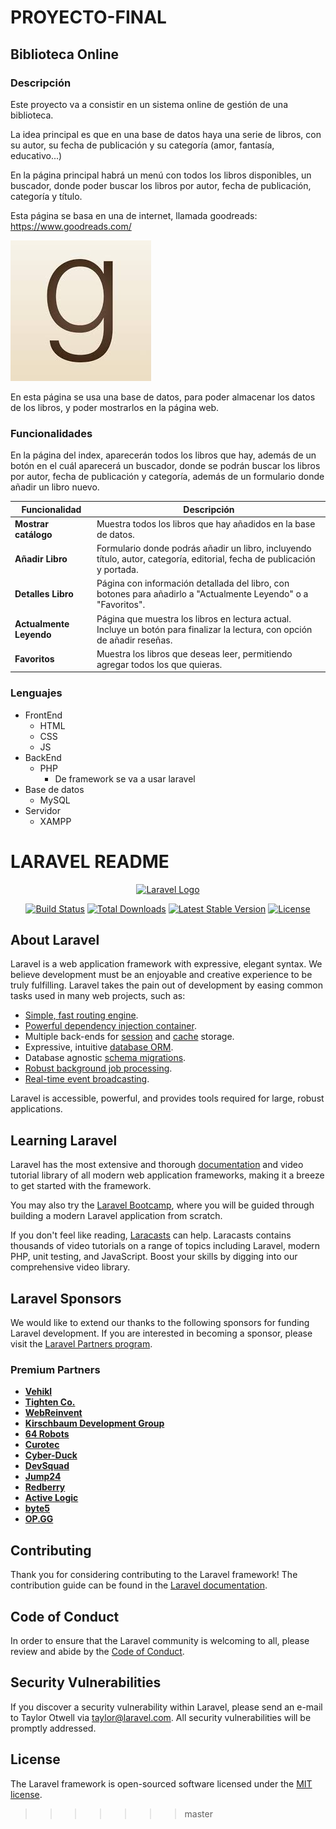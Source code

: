 # PROYECTO-FINAL

## Biblioteca Online

### Descripción
Este proyecto va a consistir en un sistema online de gestión de una biblioteca.

La idea principal es que en una base de datos haya una serie de libros, con su autor, su fecha de publicación y su categoría (amor, fantasía, educativo...)

En la página principal habrá un menú con todos los libros disponibles, un buscador, donde poder buscar los libros por autor, fecha de publicación, categoría y título.

Esta página se basa en una de internet, llamada goodreads: 
https://www.goodreads.com/

![alt text](image.png)

En esta página se usa una base de datos, para poder almacenar los datos de los libros, y poder mostrarlos en la página web. 

### Funcionalidades
En la página del index, aparecerán todos los libros que hay, además de un botón en el cuál aparecerá un buscador, donde se podrán buscar los libros por autor, fecha de publicación y categoría, además de un formulario donde añadir un libro nuevo.

| Funcionalidad          | Descripción                                                                                                               |
|-------------------------|---------------------------------------------------------------------------------------------------------------------------|
| **Mostrar catálogo**   | Muestra todos los libros que hay añadidos en la base de datos.                                                            |
| **Añadir Libro**        | Formulario donde podrás añadir un libro, incluyendo título, autor, categoría, editorial, fecha de publicación y portada.  |
| **Detalles Libro**      | Página con información detallada del libro, con botones para añadirlo a "Actualmente Leyendo" o a "Favoritos".            |
| **Actualmente Leyendo** | Página que muestra los libros en lectura actual. Incluye un botón para finalizar la lectura, con opción de añadir reseñas.|
| **Favoritos**           | Muestra los libros que deseas leer, permitiendo agregar todos los que quieras.                                            |


### Lenguajes
- FrontEnd 
  - HTML
  - CSS
  - JS
- BackEnd 
  -  PHP
      - De framework se va a usar laravel
- Base de datos 
  - MySQL
- Servidor 
  - XAMPP

# LARAVEL README
<p align="center"><a href="https://laravel.com" target="_blank"><img src="https://raw.githubusercontent.com/laravel/art/master/logo-lockup/5%20SVG/2%20CMYK/1%20Full%20Color/laravel-logolockup-cmyk-red.svg" width="400" alt="Laravel Logo"></a></p>

<p align="center">
<a href="https://github.com/laravel/framework/actions"><img src="https://github.com/laravel/framework/workflows/tests/badge.svg" alt="Build Status"></a>
<a href="https://packagist.org/packages/laravel/framework"><img src="https://img.shields.io/packagist/dt/laravel/framework" alt="Total Downloads"></a>
<a href="https://packagist.org/packages/laravel/framework"><img src="https://img.shields.io/packagist/v/laravel/framework" alt="Latest Stable Version"></a>
<a href="https://packagist.org/packages/laravel/framework"><img src="https://img.shields.io/packagist/l/laravel/framework" alt="License"></a>
</p>

## About Laravel

Laravel is a web application framework with expressive, elegant syntax. We believe development must be an enjoyable and creative experience to be truly fulfilling. Laravel takes the pain out of development by easing common tasks used in many web projects, such as:

- [Simple, fast routing engine](https://laravel.com/docs/routing).
- [Powerful dependency injection container](https://laravel.com/docs/container).
- Multiple back-ends for [session](https://laravel.com/docs/session) and [cache](https://laravel.com/docs/cache) storage.
- Expressive, intuitive [database ORM](https://laravel.com/docs/eloquent).
- Database agnostic [schema migrations](https://laravel.com/docs/migrations).
- [Robust background job processing](https://laravel.com/docs/queues).
- [Real-time event broadcasting](https://laravel.com/docs/broadcasting).

Laravel is accessible, powerful, and provides tools required for large, robust applications.

## Learning Laravel

Laravel has the most extensive and thorough [documentation](https://laravel.com/docs) and video tutorial library of all modern web application frameworks, making it a breeze to get started with the framework.

You may also try the [Laravel Bootcamp](https://bootcamp.laravel.com), where you will be guided through building a modern Laravel application from scratch.

If you don't feel like reading, [Laracasts](https://laracasts.com) can help. Laracasts contains thousands of video tutorials on a range of topics including Laravel, modern PHP, unit testing, and JavaScript. Boost your skills by digging into our comprehensive video library.

## Laravel Sponsors

We would like to extend our thanks to the following sponsors for funding Laravel development. If you are interested in becoming a sponsor, please visit the [Laravel Partners program](https://partners.laravel.com).

### Premium Partners

- **[Vehikl](https://vehikl.com/)**
- **[Tighten Co.](https://tighten.co)**
- **[WebReinvent](https://webreinvent.com/)**
- **[Kirschbaum Development Group](https://kirschbaumdevelopment.com)**
- **[64 Robots](https://64robots.com)**
- **[Curotec](https://www.curotec.com/services/technologies/laravel/)**
- **[Cyber-Duck](https://cyber-duck.co.uk)**
- **[DevSquad](https://devsquad.com/hire-laravel-developers)**
- **[Jump24](https://jump24.co.uk)**
- **[Redberry](https://redberry.international/laravel/)**
- **[Active Logic](https://activelogic.com)**
- **[byte5](https://byte5.de)**
- **[OP.GG](https://op.gg)**

## Contributing

Thank you for considering contributing to the Laravel framework! The contribution guide can be found in the [Laravel documentation](https://laravel.com/docs/contributions).

## Code of Conduct

In order to ensure that the Laravel community is welcoming to all, please review and abide by the [Code of Conduct](https://laravel.com/docs/contributions#code-of-conduct).

## Security Vulnerabilities

If you discover a security vulnerability within Laravel, please send an e-mail to Taylor Otwell via [taylor@laravel.com](mailto:taylor@laravel.com). All security vulnerabilities will be promptly addressed.

## License

The Laravel framework is open-sourced software licensed under the [MIT license](https://opensource.org/licenses/MIT).
>>>>>>> master
